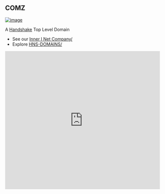 ## COMZ 

[![image](https://user-images.githubusercontent.com/37987346/101999396-a37e4380-3caa-11eb-8cc6-e61fb53c7855.png)](http://shapereality.innerinetcompany.hns.to/)

A [Handshake](https://handshake.org/) Top Level Domain
 
- See our [Inner I Net Company/](https://shapereality.innerinetcompany.hns.to/)
- Explore [HNS-DOMAINS/](https://home.hns-domains.hns.to/)

<iframe src="https://kiwiirc.com/client/irc.kiwiirc.com/?nick=one|?&theme=mini#1" style="border:0; width:100%; height:450px;"></iframe>
